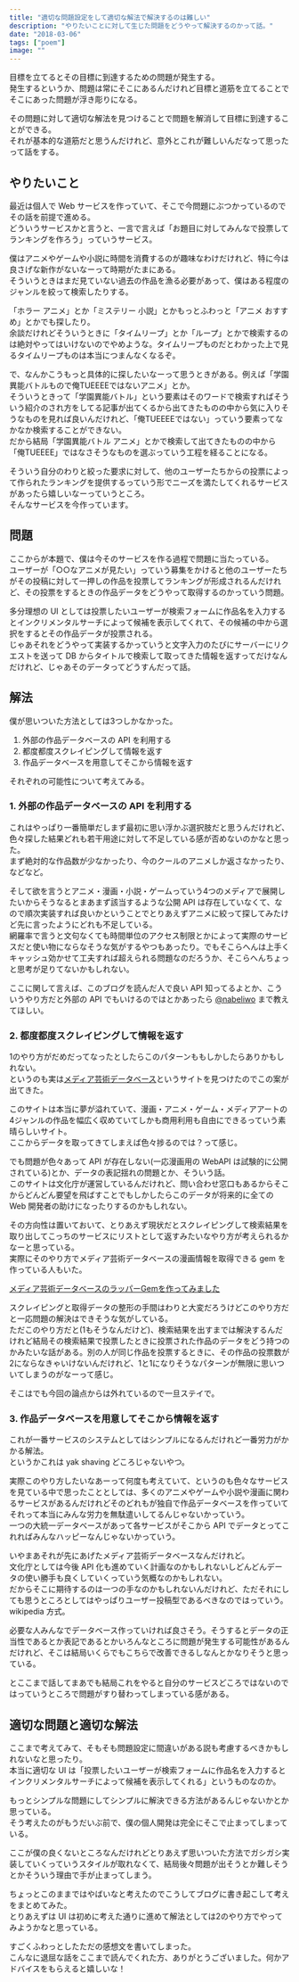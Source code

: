 ```yaml
---
title: "適切な問題設定をして適切な解法で解決するのは難しい"
description: "やりたいことに対して生じた問題をどうやって解決するのかって話。"
date: "2018-03-06"
tags: ["poem"]
image: ""
---
```


目標を立てるとその目標に到達するための問題が発生する。  
発生するというか、問題は常にそこにあるんだけれど目標と道筋を立てることでそこにあった問題が浮き彫りになる。

その問題に対して適切な解法を見つけることで問題を解消して目標に到達することができる。  
それが基本的な道筋だと思うんだけれど、意外とこれが難しいんだなって思ったって話をする。

## やりたいこと

最近は個人で Web サービスを作っていて、そこで今問題にぶつかっているのでその話を前提で進める。  
どういうサービスかと言うと、一言で言えば「お題目に対してみんなで投票してランキングを作ろう」っていうサービス。

僕はアニメやゲームや小説に時間を消費するのが趣味なわけだけれど、特に今は良さげな新作がないなーって時期がたまにある。  
そういうときはまだ見ていない過去の作品を漁る必要があって、僕はある程度のジャンルを絞って検索したりする。

「ホラー アニメ」とか「ミステリー 小説」とかもっとふわっと「アニメ おすすめ」とかでも探したり。  
余談だけれどそういうときに「タイムリープ」とか「ループ」とかで検索するのは絶対やってはいけないのでやめような。タイムリープものだとわかった上で見るタイムリープものは本当につまんなくなるぞ。

で、なんかこうもっと具体的に探したいなーって思うときがある。例えば「学園異能バトルもので俺TUEEEEではないアニメ」とか。  
そういうときって「学園異能バトル」という要素はそのワードで検索すればそういう紹介のされ方をしてる記事が出てくるから出てきたものの中から気に入りそうなものを見れば良いんだけれど、「俺TUEEEEではない」っていう要素ってなかなか検索することができない。  
だから結局「学園異能バトル アニメ」とかで検索して出てきたものの中から「俺TUEEEE」ではなさそうなものを選ぶっていう工程を経ることになる。

そういう自分のわりと絞った要求に対して、他のユーザーたちからの投票によって作られたランキングを提供するっていう形でニーズを満たしてくれるサービスがあったら嬉しいなーっていうところ。  
そんなサービスを今作っています。

## 問題

ここからが本題で、僕は今そのサービスを作る過程で問題に当たっている。  
ユーザーが「○○なアニメが見たい」っていう募集をかけると他のユーザーたちがその投稿に対して一押しの作品を投票してランキングが形成されるんだけれど、その投票をするときの作品データをどうやって取得するのかっていう問題。

多分理想の UI としては投票したいユーザーが検索フォームに作品名を入力するとインクリメンタルサーチによって候補を表示してくれて、その候補の中から選択をするとその作品データが投票される。  
じゃあそれをどうやって実装するかっていうと文字入力のたびにサーバーにリクエストを送って DB からタイトルで検索して取ってきた情報を返すってだけなんだけれど、じゃあそのデータってどうすんだって話。

## 解法

僕が思いついた方法としては3つしかなかった。

1. 外部の作品データベースの API を利用する
2. 都度都度スクレイピングして情報を返す
3. 作品データベースを用意してそこから情報を返す

それぞれの可能性について考えてみる。

### 1. 外部の作品データベースの API を利用する

これはやっぱり一番簡単だしまず最初に思い浮かぶ選択肢だと思うんだけれど、色々探した結果どれも若干用途に対して不足している感が否めないのかなと思った。  
まず絶対的な作品数が少なかったり、今のクールのアニメしか返さなかったり、などなど。

そして欲を言うとアニメ・漫画・小説・ゲームっていう4つのメディアで展開したいからそうなるとまあまず該当するような公開 API は存在していなくて、なので順次実装すれば良いかということでとりあえずアニメに絞って探してみたけど先に言ったようにどれも不足している。  
網羅率で言うと文句なくても時間単位のアクセス制限とかによって実際のサービスだと使い物にならなそうな気がするやつもあったり。でもそこらへんは上手くキャッシュ効かせて工夫すれば超えられる問題なのだろうか、そこらへんちょっと思考が足りてないかもしれない。

ここに関して言えば、このブログを読んだ人で良い API 知ってるよとか、こういうやり方だと外部の API でもいけるのではとかあったら [@nabeliwo](https://twitter.com/nabeliwo) まで教えてほしい。

### 2. 都度都度スクレイピングして情報を返す

1のやり方がだめだってなったとしたらこのパターンももしかしたらありかもしれない。  
というのも実は[メディア芸術データベース](https://mediaarts-db.bunka.go.jp)というサイトを見つけたのでこの案が出てきた。

このサイトは本当に夢が溢れていて、漫画・アニメ・ゲーム・メディアアートの4ジャンルの作品を幅広く収めていてしかも商用利用も自由にできるっていう素晴らしいサイト。  
ここからデータを取ってきてしまえば色々捗るのでは？って感じ。

でも問題が色々あって API が存在しない(一応漫画用の WebAPI は試験的に公開されている)とか、データの表記揺れの問題とか、そういう話。  
このサイトは文化庁が運営しているんだけれど、問い合わせ窓口もあるからそこからどんどん要望を飛ばすことでもしかしたらこのデータが将来的に全ての Web 開発者の助けになったりするのかもしれない。

その方向性は置いておいて、とりあえず現状だとスクレイピングして検索結果を取り出してこっちのサービスにリストとして返すみたいなやり方が考えられるかなーと思っている。  
実際にそのやり方でメディア芸術データベースの漫画情報を取得できる gem を作っている人もいた。

[メディア芸術データベースのラッパーGemを作ってみました](http://bisque.hatenablog.jp/entry/2015/03/24/%E3%83%A1%E3%83%87%E3%82%A3%E3%82%A2%E8%8A%B8%E8%A1%93%E3%83%87%E3%83%BC%E3%82%BF%E3%83%99%E3%83%BC%E3%82%B9%E3%81%AE%E3%83%A9%E3%83%83%E3%83%91%E3%83%BCGem%E3%82%92%E4%BD%9C%E3%81%A3%E3%81%A6%E3%81%BF)

スクレイピングと取得データの整形の手間はわりと大変だろうけどこのやり方だと一応問題の解決はできそうな気がしている。  
ただこのやり方だと(1もそうなんだけど)、検索結果を出すまでは解決するんだけれど結局その検索結果で投票したときに投票された作品のデータをどう持つのかみたいな話がある。別の人が同じ作品を投票するときに、その作品の投票数が2にならなきゃいけないんだけれど、1と1になりそうなパターンが無限に思いついてしまうのがなーって感じ。

そこはでも今回の論点からは外れているので一旦ステイで。

### 3. 作品データベースを用意してそこから情報を返す

これが一番サービスのシステムとしてはシンプルになるんだけれど一番労力がかかる解法。  
というかこれは yak shaving どころじゃないやつ。

実際このやり方したいなあーって何度も考えていて、というのも色々なサービスを見ている中で思ったこととしては、多くのアニメやゲームや小説や漫画に関わるサービスがあるんだけれどそのどれもが独自で作品データベースを作っていてそれって本当にみんな労力を無駄遣いしてるんじゃないかっていう。  
一つの大統一データベースがあって各サービスがそこから API でデータとってこれればみんなハッピーなんじゃないかっていう。

いやまあそれが先にあげたメディア芸術データベースなんだけれど。  
文化庁としては今後 API 化も進めていく計画なのかもしれないしどんどんデータの使い勝手も良くしていくっていう気概なのかもしれない。  
だからそこに期待するのは一つの手なのかもしれないんだけれど、ただそれにしても思うところとしてはやっぱりユーザー投稿型であるべきなのではっていう。 wikipedia 方式。

必要な人みんなでデータベース作っていければ良さそう。そうするとデータの正当性であるとか表記であるとかいろんなところに問題が発生する可能性があるんだけれど、そこは結局いくらでもこちらで改善できるしなんとかなりそうと思っている。

とここまで話してまあでも結局これをやると自分のサービスどころではないのではっていうところで問題がすり替わってしまっている感がある。

## 適切な問題と適切な解法

ここまで考えてみて、そもそも問題設定に間違いがある説も考慮するべきかもしれないなと思ったり。  
本当に適切な UI は「投票したいユーザーが検索フォームに作品名を入力するとインクリメンタルサーチによって候補を表示してくれる」というものなのか。

もっとシンプルな問題にしてシンプルに解決できる方法があるんじゃないかとか思っている。  
そう考えたのがもうだいぶ前で、僕の個人開発は完全にそこで止まってしまっている。

ここが僕の良くないところなんだけれどとりあえず思いついた方法でガシガシ実装していくっていうスタイルが取れなくて、結局後々問題が出そうとか難しそうとかそういう理由で手が止まってしまう。

ちょっとこのままではやばいなと考えたのでこうしてブログに書き起こして考えをまとめてみた。  
とりあえずは UI は初めに考えた通りに進めて解法としては2のやり方でやってみようかなと思っている。

すごくふわっとしたただの感想文を書いてしまった。  
こんなに退屈な話をここまで読んでくれた方、ありがとうございました。何かアドバイスをもらえると嬉しいな！
